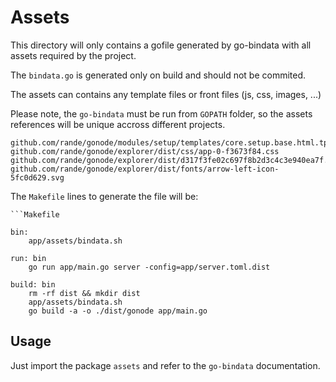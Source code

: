 Assets
======

This directory will only contains a gofile generated by go-bindata with all assets required by the project.

The ``bindata.go`` is generated only on build and should not be commited.

The assets can contains any template files or front files (js, css, images, ...)

Please note, the ``go-bindata`` must be run from ``GOPATH`` folder, so the assets references will be unique accross different projects.
 
    github.com/rande/gonode/modules/setup/templates/core.setup.base.html.tpl
    github.com/rande/gonode/explorer/dist/css/app-0-f3673f84.css
    github.com/rande/gonode/explorer/dist/d317f3fe02c697f8b2d3c4c3e940ea7f.gif
    github.com/rande/gonode/explorer/dist/fonts/arrow-left-icon-5fc0d629.svg


The ``Makefile`` lines to generate the file will be:

    ```Makefile

    bin:
    	app/assets/bindata.sh

    run: bin
    	go run app/main.go server -config=app/server.toml.dist
    
    build: bin
    	rm -rf dist && mkdir dist
    	app/assets/bindata.sh
    	go build -a -o ./dist/gonode app/main.go


Usage
-----

Just import the package ``assets`` and refer to the ``go-bindata`` documentation.
